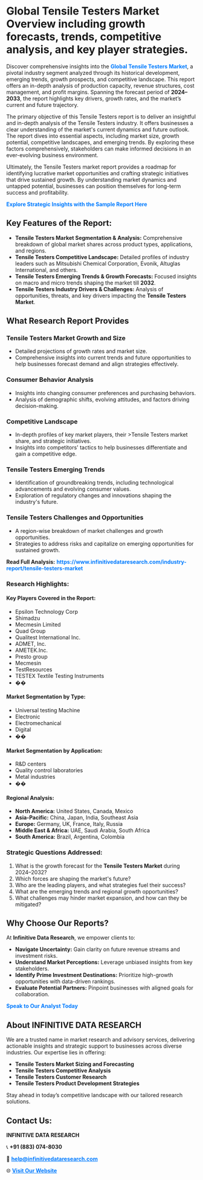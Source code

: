 <h1>Global Tensile Testers Market Overview including growth forecasts, trends, competitive analysis, and key player strategies.</h1>
<p>
Discover comprehensive insights into the 
<a href="https://www.infinitivedataresearch.com/industry-report/tensile-testers-market" rel="dofollow" style="color: #007BFF; text-decoration: none;"><strong>Global Tensile Testers Market</strong></a>, a pivotal industry segment analyzed through its historical development, emerging trends, growth prospects, and competitive landscape. This report offers an in-depth analysis of production capacity, revenue structures, cost management, and profit margins. Spanning the forecast period of <strong>2024–2033</strong>, the report highlights key drivers, growth rates, and the market’s current and future trajectory.
</p>
<p>
The primary objective of this Tensile Testers report is to deliver an insightful and in-depth analysis of the Tensile Testers industry. It offers businesses a clear understanding of the market's current dynamics and future outlook. The report dives into essential aspects, including market size, growth potential, competitive landscapes, and emerging trends. By exploring these factors comprehensively, stakeholders can make informed decisions in an ever-evolving business environment.
</p>
<p>
Ultimately, the Tensile Testers market report provides a roadmap for identifying lucrative market opportunities and crafting strategic initiatives that drive sustained growth. By understanding market dynamics and untapped potential, businesses can position themselves for long-term success and profitability.
</p>
<p>
<a href="https://www.infinitivedataresearch.com/request-sample/reportId=109240" style="color: #007BFF; text-decoration: none;"><strong>Explore Strategic Insights with the Sample Report Here</strong></a>
</p>

<h2>Key Features of the Report:</h2>
<ul>
<li><strong>Tensile Testers Market Segmentation & Analysis:</strong> Comprehensive breakdown of global market shares across product types, applications, and regions.</li>
<li><strong>Tensile Testers Competitive Landscape:</strong> Detailed profiles of industry leaders such as Mitsubishi Chemical Corporation, Evonik, Altuglas International, and others.</li>
<li><strong>Tensile Testers Emerging Trends & Growth Forecasts:</strong> Focused insights on macro and micro trends shaping the market till <strong>2032</strong>.</li>
<li><strong>Tensile Testers Industry Drivers & Challenges:</strong> Analysis of opportunities, threats, and key drivers impacting the <strong>Tensile Testers Market</strong>.</li>
</ul>

<h2>What Research Report Provides</h2>
<h3>Tensile Testers Market Growth and Size</h3>
<ul>
<li>Detailed projections of growth rates and market size.</li>
<li>Comprehensive insights into current trends and future opportunities to help businesses forecast demand and align strategies effectively.</li>
</ul>

<h3>Consumer Behavior Analysis</h3>
<ul>
<li>Insights into changing consumer preferences and purchasing behaviors.</li>
<li>Analysis of demographic shifts, evolving attitudes, and factors driving decision-making.</li>
</ul>

<h3>Competitive Landscape</h3>
<ul>
<li>In-depth profiles of key market players, their >Tensile Testers market share, and strategic initiatives.</li>
<li>Insights into competitors' tactics to help businesses differentiate and gain a competitive edge.</li>
</ul>

<h3>Tensile Testers Emerging Trends</h3>
<ul>
<li>Identification of groundbreaking trends, including technological advancements and evolving consumer values.</li>
<li>Exploration of regulatory changes and innovations shaping the industry's future.</li>
</ul>

<h3>Tensile Testers Challenges and Opportunities</h3>
<ul>
<li>A region-wise breakdown of market challenges and growth opportunities.</li>
<li>Strategies to address risks and capitalize on emerging opportunities for sustained growth.</li>
</ul>
<p><strong>Read Full Analysis:</strong> <a href="https://www.infinitivedataresearch.com/industry-report/tensile-testers-market" rel="dofollow" style="color: #007BFF; text-decoration: none;"><strong>https://www.infinitivedataresearch.com/industry-report/tensile-testers-market</strong></a></p>
<h3>Research Highlights:</h3>
<h4>Key Players Covered in the Report:</h4>
<ul><li>Epsilon Technology Corp</li><li>Shimadzu</li><li>Mecmesin Limited</li><li>Quad Group</li><li>Qualitest International Inc.</li><li>ADMET, Inc.</li><li>AMETEK.Inc.</li><li>Presto group</li><li>Mecmesin</li><li>TestResources</li><li>TESTEX Textile Testing Instruments</li><li>��</li></ul>
<h4>Market Segmentation by Type:</h4>
<ul><li>Universal testing Machine</li><li>Electronic</li><li>Electromechanical</li><li>Digital</li><li>��</li></ul>
<h4>Market Segmentation by Application:</h4>
<ul><li>R&amp;D centers</li><li>Quality control laboratories</li><li>Metal industries</li><li>��</li></ul>

<h4>Regional Analysis:</h4>
<ul>
<li><strong>North America:</strong> United States, Canada, Mexico</li>
<li><strong>Asia-Pacific:</strong> China, Japan, India, Southeast Asia</li>
<li><strong>Europe:</strong> Germany, UK, France, Italy, Russia</li>
<li><strong>Middle East & Africa:</strong> UAE, Saudi Arabia, South Africa</li>
<li><strong>South America:</strong> Brazil, Argentina, Colombia</li>
</ul>

<h3>Strategic Questions Addressed:</h3>
<ol>
<li>What is the growth forecast for the <strong>Tensile Testers Market</strong> during 2024–2032?</li>
<li>Which forces are shaping the market's future?</li>
<li>Who are the leading players, and what strategies fuel their success?</li>
<li>What are the emerging trends and regional growth opportunities?</li>
<li>What challenges may hinder market expansion, and how can they be mitigated?</li>
</ol>

<h2>Why Choose Our Reports?</h2>
<p>At <strong>Infinitive Data Research</strong>, we empower clients to:</p>
<ul>
<li><strong>Navigate Uncertainty:</strong> Gain clarity on future revenue streams and investment risks.</li>
<li><strong>Understand Market Perceptions:</strong> Leverage unbiased insights from key stakeholders.</li>
<li><strong>Identify Prime Investment Destinations:</strong> Prioritize high-growth opportunities with data-driven rankings.</li>
<li><strong>Evaluate Potential Partners:</strong> Pinpoint businesses with aligned goals for collaboration.</li>
</ul>
<p><a href="https://www.infinitivedataresearch.com/industry-report/tensile-testers-market" rel="dofollow" style="color: #007BFF; text-decoration: none;"><strong>Speak to Our Analyst Today</strong></a></p>

<h2>About INFINITIVE DATA RESEARCH</h2>
<p>We are a trusted name in market research and advisory services, delivering actionable insights and strategic support to businesses across diverse industries. Our expertise lies in offering:</p>
<ul>
<li><strong>Tensile Testers Market Sizing and Forecasting</strong></li>
<li><strong>Tensile Testers Competitive Analysis</strong></li>
<li><strong>Tensile Testers Customer Research</strong></li>
<li><strong>Tensile Testers Product Development Strategies</strong></li>
</ul>
<p>Stay ahead in today’s competitive landscape with our tailored research solutions.</p>

<h2>Contact Us:</h2>
<p><strong>INFINITIVE DATA RESEARCH</strong></p>
<p>📞 <strong>+91 (883) 074-8030</strong></p>
<p>📧 <strong><a href="mailto:help@infinitivedataresearch.com" style="color: #007BFF;">help@infinitivedataresearch.com</a></strong></p>
<p>🌐 <strong><a href="https://www.infinitivedataresearch.com" rel="dofollow" style="color: #007BFF;">Visit Our Website</a></strong></p>